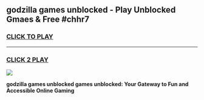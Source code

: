 
## godzilla games unblocked - Play Unblocked Gmaes & Free #chhr7
<h3>
<a href="https://news.freeplayer.one?title=godzilla_games_unblocked&ref=03M">CLICK TO PLAY</a></h3>
<hr>

<h3>
<a href="https://news.freeplayer.one?title=godzilla_games_unblocked&ref=03M">CLICK 2 PLAY</a>
  
</h3>

<a href="https://news.freeplayer.one?title=godzilla_games_unblocked&ref=03M"><img src="https://clearcache.store/games.png"></a>


**godzilla games unblocked games unblocked: Your Gateway to Fun and Accessible Online Gaming**
